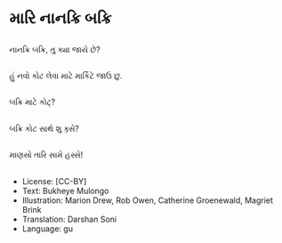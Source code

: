 # મારિ નાનક્રિ બક્રિ

##
નાનક્રિ બક્રિ, તુ ક્યા જાયે છે?

##
હું નવો કોટ લેવા માટે માર્કિટે જાઉ છુ.

##
બક્રિ માટે કોટ્?

##
બક્રિ કોટ સાથે શુ ક્ર્સે?

##
માણસો તારિ સામે હસ્સે!

##
* License: [CC-BY]
* Text: Bukheye Mulongo
* Illustration: Marion Drew, Rob Owen, Catherine Groenewald, Magriet Brink
* Translation: Darshan Soni
* Language: gu
